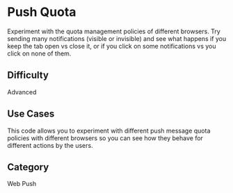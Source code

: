 # Push Quota

Experiment with the quota management policies of different browsers. Try sending many notifications (visible or invisible) and see what happens if you keep the tab open vs close it, or if you click on some notifications vs you click on none of them.

## Difficulty
Advanced

## Use Cases
This code allows you to experiment with different push message quota policies with different browsers so you can see how they behave for different actions by the users.

## Category
Web Push
